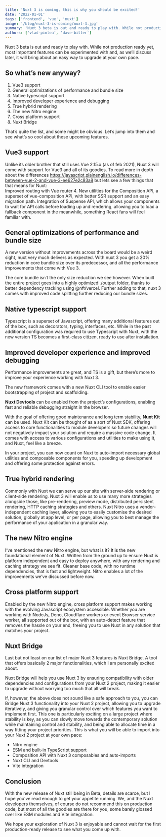 ```yaml
---
title: 'Nuxt 3 is coming, this is why you should be excited!'
date: '2022-01-01'
tags: ['frontend', 'vue', 'nuxt']
image: '/blog/nuxt-3-is-coming/nuxt-3.jpg'
summary: 'Nuxt 3 beta is out and ready to play with. While not production ready yet, most important features can be experimented with and, as we’ll discuss later, it will bring about an easy way to upgrade at your own pace.'
authors: ['vlad-pintea', 'dave-bitter']
---
```


Nuxt 3 beta is out and ready to play with. While not production ready yet, most important features can be experimented with and, as we’ll discuss later, it will bring about an easy way to upgrade at your own pace.

## So what’s new anyway?

1. Vue3 support
2. General optimizations of performance and bundle size
3. Native typescript support
4. Improved developer experience and debugging
5. True hybrid rendering
6. The new Nitro engine
7. Cross platform support
8. Nuxt Bridge

That’s quite the list, and some might be obvious. Let’s jump into them and see what’s so cool about these upcoming features.

## Vue3 support

Unlike its older brother that still uses Vue 2.15.x (as of feb 2021), Nuxt 3 will come with support for Vue3 and all of its goodies. To read more in depth about the differences https://javascript.plainenglish.io/differences-between-vue-2-and-vue-3-ee627e2c83a8 but lets see a few things that that means for Nuxt:  
Improved routing with Vue router 4.
New utilities for the Composition API, a superset of vue-composition API, with better SSR support and an easy migration path.
Integration of Suspense API, which allows your components to wait for API calls before loading up and rendering, allowing you to load a fallback component in the meanwhile, something React fans will feel familiar with.

## General optimizations of performance and bundle size

A new version without improvements across the board would be a weird sight, nuxt very much delivers as expected. With nuxt 3 you get a 20% reduction in core bundle size over its predecessor, and all the performance improvements that come with Vue 3.

The core bundle isn’t the only size reduction we see however. When built the entire project goes into a highly optimized ./output folder, thanks to better dependency tracking using @nft/vercel. Further adding to that, nuxt 3 comes with improved code splitting further reducing our bundle sizes.

## Native typescript support

Typescript is a superset of Javascript, offering many additional features out of the box, such as decorators, typing, interfaces, etc. While in the past additional configuration was required to use Typescript with Nuxt, with the new version TS becomes a first-class citizen, ready to use after installation.

## Improved developer experience and improved debugging

Performance improvements are great, and TS is a gift, but there’s more to improve your experience working with Nuxt 3.

The new framework comes with a new Nuxt CLI tool to enable easier bootstrapping of project and scaffolding.

**Nuxt Devtools** can be enabled from the project’s configurations, enabling fast and reliable debugging straight in the browser.

With the goal of offering good maintenance and long term stability, **Nuxt Kit** can be used. Nuxt Kit can be thought of as a sort of Nuxt SDK, offering access to core functionalities to module developers so future changes will not negatively impact your solution and require a massive code change. It comes with access to various configurations and utilities to make using it, and Nuxt, feel like a breeze.

In your project, you can now count on Nuxt to auto-import necessary global utilities and composable components for you, speeding up development and offering some protection against errors.

## True hybrid rendering

Commonly with Nuxt we can serve up our site with server-side rendering or client-side rendering. Nuxt 3 will enable us to use many more strategies alongside those, like pre-rendering, preview mode, distributed persistent rendering, HTTP caching strategies and others. Nuxt Nitro uses a vendor-independent caching layer, allowing you to easily customise the desired solution, globally at app level, or per page, allowing you to best manage the performance of your application in a granular way.

## The new Nitro engine

I’ve mentioned the new Nitro engine, but what is it? It is the new foundational element of Nuxt. Written from the ground up to ensure Nuxt is platform independent and easy to deploy anywhere, with any rendering and caching strategy we see fit. Cleaner base code, with no runtime dependencies, that is fast and lightweight. Nitro enables a lot of the improvements we’ve discussed before now.

## Cross platform support

Enabled by the new Nitro engine, cross platform support makes working with the evolving Javascript ecosystem accessible. Whether you are working with NodeJs, Deno, Cloudflare workers or event Browser service worker, all supported out of the box, with an auto-detect feature that removes the hassle on your end, freeing you to use Nuxt in any solution that matches your project.

## Nuxt Bridge

Last but not least on our list of major Nuxt 3 features is Nuxt Bridge. A tool that offers basically 2 major functionalities, which I am personally excited about.

Nuxt Bridge will help you use Nuxt 3 by ensuring compatibility with older dependencies and configurations from your Nuxt 2 project, making it easier to upgrade without worrying too much that all will break.

If, however, the above does not sound like a safe approach to you, you can Bridge Nuxt 3 functionality into your Nuxt 2 project, allowing you to upgrade iteratively, and giving you granular control over which features you want to implement first. This one is particularly exciting on a large project where stability is key, as you can slowly move towards the contemporary solution while maintaining control and stability, and being able to allocate time in a way fitting your project priorities. This is what you will be able to import into your Nuxt 2 project at your own pace:

- Nitro engine
- ESM and built-in TypeScript support
- Composition API with Nuxt 3 composables and auto-imports
- Nuxt CLI and Devtools
- Vite integration

## Conclusion

With the new release of Nuxt still being in Beta, details are scarce, but I hope you’ve read enough to get your appetite running. We, and the Nuxt developers themselves, of course do not recommend this on production code, but most of all the goodies are there for you, some barely glossed over like ESM modules and Vite integration.

We hope your exploration of Nuxt 3 is enjoyable and cannot wait for the first production-ready release to see what you come up with.

